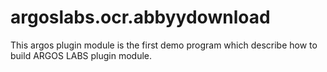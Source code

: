 # argoslabs.ocr.abbyydownload

This argos plugin module is the first demo program which describe how to build 
ARGOS LABS plugin module.
